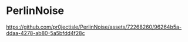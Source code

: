 # PerlinNoise

https://github.com/pr0jectisle/PerlinNoise/assets/72268260/96264b5a-ddaa-4278-ab80-5a5bfdd4f28c
